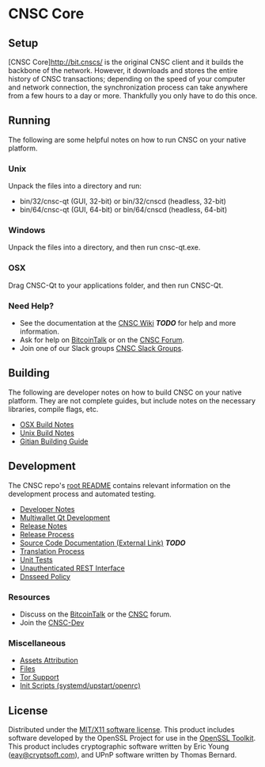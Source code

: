 CNSC Core
=====================

Setup
---------------------
[CNSC Core]http://bit.cnscs/ is the original CNSC client and it builds the backbone of the network. However, it downloads and stores the entire history of CNSC transactions; depending on the speed of your computer and network connection, the synchronization process can take anywhere from a few hours to a day or more. Thankfully you only have to do this once.

Running
---------------------
The following are some helpful notes on how to run CNSC on your native platform.

### Unix

Unpack the files into a directory and run:

- bin/32/cnsc-qt (GUI, 32-bit) or bin/32/cnscd (headless, 32-bit)
- bin/64/cnsc-qt (GUI, 64-bit) or bin/64/cnscd (headless, 64-bit)

### Windows

Unpack the files into a directory, and then run cnsc-qt.exe.

### OSX

Drag CNSC-Qt to your applications folder, and then run CNSC-Qt.

### Need Help?

* See the documentation at the [CNSC Wiki](https://en.bitcoin.it/wiki/Main_Page) ***TODO***
for help and more information.
* Ask for help on [BitcoinTalk](https://bitcointalk.org/index.php?topic=1604893.0) or on the [CNSC Forum](https://google.forum.com/).
* Join one of our Slack groups [CNSC Slack Groups](https://google.slack.com/).

Building
---------------------
The following are developer notes on how to build CNSC on your native platform. They are not complete guides, but include notes on the necessary libraries, compile flags, etc.

- [OSX Build Notes](build-osx.md)
- [Unix Build Notes](build-unix.md)
- [Gitian Building Guide](gitian-building.md)

Development
---------------------
The CNSC repo's [root README](https://github.com/CNSCCRYPTO/CNSC/blob/master/README.md) contains relevant information on the development process and automated testing.

- [Developer Notes](developer-notes.md)
- [Multiwallet Qt Development](multiwallet-qt.md)
- [Release Notes](release-notes.md)
- [Release Process](release-process.md)
- [Source Code Documentation (External Link)](https://dev.visucore.com/bitcoin/doxygen/) ***TODO***
- [Translation Process](translation_process.md)
- [Unit Tests](unit-tests.md)
- [Unauthenticated REST Interface](REST-interface.md)
- [Dnsseed Policy](dnsseed-policy.md)

### Resources

* Discuss on the [BitcoinTalk](https://bitcointalk.org/index.php?topic=1604893.0) or the [CNSC](https://google.forum.com/) forum.
* Join the [CNSC-Dev](https://google.slack.com/) 

### Miscellaneous
- [Assets Attribution](assets-attribution.md)
- [Files](files.md)
- [Tor Support](tor.md)
- [Init Scripts (systemd/upstart/openrc)](init.md)

License
---------------------
Distributed under the [MIT/X11 software license](http://www.opensource.org/licenses/mit-license.php).
This product includes software developed by the OpenSSL Project for use in the [OpenSSL Toolkit](https://www.openssl.org/). This product includes
cryptographic software written by Eric Young ([eay@cryptsoft.com](mailto:eay@cryptsoft.com)), and UPnP software written by Thomas Bernard.
